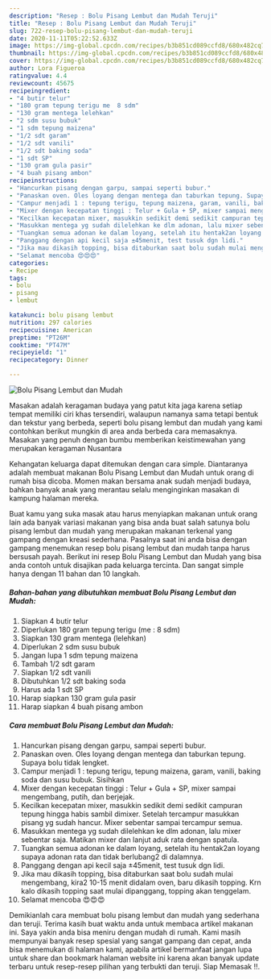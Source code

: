 ```yaml
---
description: "Resep : Bolu Pisang Lembut dan Mudah Teruji"
title: "Resep : Bolu Pisang Lembut dan Mudah Teruji"
slug: 722-resep-bolu-pisang-lembut-dan-mudah-teruji
date: 2020-11-11T05:22:52.633Z
image: https://img-global.cpcdn.com/recipes/b3b851cd089ccfd8/680x482cq70/bolu-pisang-lembut-dan-mudah-foto-resep-utama.jpg
thumbnail: https://img-global.cpcdn.com/recipes/b3b851cd089ccfd8/680x482cq70/bolu-pisang-lembut-dan-mudah-foto-resep-utama.jpg
cover: https://img-global.cpcdn.com/recipes/b3b851cd089ccfd8/680x482cq70/bolu-pisang-lembut-dan-mudah-foto-resep-utama.jpg
author: Lora Figueroa
ratingvalue: 4.4
reviewcount: 45675
recipeingredient:
- "4 butir telur"
- "180 gram tepung terigu me  8 sdm"
- "130 gram mentega lelehkan"
- "2 sdm susu bubuk"
- "1 sdm tepung maizena"
- "1/2 sdt garam"
- "1/2 sdt vanili"
- "1/2 sdt baking soda"
- "1 sdt SP"
- "130 gram gula pasir"
- "4 buah pisang ambon"
recipeinstructions:
- "Hancurkan pisang dengan garpu, sampai seperti bubur."
- "Panaskan oven. Oles loyang dengan mentega dan taburkan tepung. Supaya bolu tidak lengket."
- "Campur menjadi 1 : tepung terigu, tepung maizena, garam, vanili, baking soda dan susu bubuk. Sisihkan"
- "Mixer dengan kecepatan tinggi : Telur + Gula + SP, mixer sampai mengembang, putih, dan berjejak."
- "Kecilkan kecepatan mixer, masukkin sedikit demi sedikit campuran tepung hingga habis sambil dimixer. Setelah tercampur masukkan pisang yg sudah hancur. Mixer sebentar sampai tercampur semua."
- "Masukkan mentega yg sudah dilelehkan ke dlm adonan, lalu mixer sebentar saja. Matikan mixer dan lanjut aduk rata dengan spatula."
- "Tuangkan semua adonan ke dalam loyang, setelah itu hentak2an loyang supaya adonan rata dan tidak berlubang2 di dalamnya."
- "Panggang dengan api kecil saja ±45menit, test tusuk dgn lidi."
- "Jika mau dikasih topping, bisa ditaburkan saat bolu sudah mulai mengembang, kira2 10-15 menit didalam oven, baru dikasih topping. Krn kalo dikasih topping saat mulai dipanggang, topping akan tenggelam."
- "Selamat mencoba 😍😍😍"
categories:
- Recipe
tags:
- bolu
- pisang
- lembut

katakunci: bolu pisang lembut 
nutrition: 297 calories
recipecuisine: American
preptime: "PT26M"
cooktime: "PT47M"
recipeyield: "1"
recipecategory: Dinner

---
```



![Bolu Pisang Lembut dan Mudah](https://img-global.cpcdn.com/recipes/b3b851cd089ccfd8/680x482cq70/bolu-pisang-lembut-dan-mudah-foto-resep-utama.jpg)

Masakan adalah keragaman budaya yang patut kita jaga karena setiap tempat memiliki ciri khas tersendiri, walaupun namanya sama tetapi bentuk dan tekstur yang berbeda, seperti bolu pisang lembut dan mudah yang kami contohkan berikut mungkin di area anda berbeda cara memasaknya. Masakan yang penuh dengan bumbu memberikan keistimewahan yang merupakan keragaman Nusantara

Kehangatan keluarga dapat ditemukan dengan cara simple. Diantaranya adalah membuat makanan Bolu Pisang Lembut dan Mudah untuk orang di rumah bisa dicoba. Momen makan bersama anak sudah menjadi budaya, bahkan banyak anak yang merantau selalu menginginkan masakan di kampung halaman mereka.



Buat kamu yang suka masak atau harus menyiapkan makanan untuk orang lain ada banyak variasi makanan yang bisa anda buat salah satunya bolu pisang lembut dan mudah yang merupakan makanan terkenal yang gampang dengan kreasi sederhana. Pasalnya saat ini anda bisa dengan gampang menemukan resep bolu pisang lembut dan mudah tanpa harus bersusah payah.
Berikut ini resep Bolu Pisang Lembut dan Mudah yang bisa anda contoh untuk disajikan pada keluarga tercinta. Dan sangat simple hanya dengan 11 bahan dan 10 langkah.


<!--inarticleads1-->

##### Bahan-bahan yang dibutuhkan membuat Bolu Pisang Lembut dan Mudah:

1. Siapkan 4 butir telur
1. Diperlukan 180 gram tepung terigu (me : 8 sdm)
1. Siapkan 130 gram mentega (lelehkan)
1. Diperlukan 2 sdm susu bubuk
1. Jangan lupa 1 sdm tepung maizena
1. Tambah 1/2 sdt garam
1. Siapkan 1/2 sdt vanili
1. Dibutuhkan 1/2 sdt baking soda
1. Harus ada 1 sdt SP
1. Harap siapkan 130 gram gula pasir
1. Harap siapkan 4 buah pisang ambon




<!--inarticleads2-->

##### Cara membuat  Bolu Pisang Lembut dan Mudah:

1. Hancurkan pisang dengan garpu, sampai seperti bubur.
1. Panaskan oven. Oles loyang dengan mentega dan taburkan tepung. Supaya bolu tidak lengket.
1. Campur menjadi 1 : tepung terigu, tepung maizena, garam, vanili, baking soda dan susu bubuk. Sisihkan
1. Mixer dengan kecepatan tinggi : Telur + Gula + SP, mixer sampai mengembang, putih, dan berjejak.
1. Kecilkan kecepatan mixer, masukkin sedikit demi sedikit campuran tepung hingga habis sambil dimixer. Setelah tercampur masukkan pisang yg sudah hancur. Mixer sebentar sampai tercampur semua.
1. Masukkan mentega yg sudah dilelehkan ke dlm adonan, lalu mixer sebentar saja. Matikan mixer dan lanjut aduk rata dengan spatula.
1. Tuangkan semua adonan ke dalam loyang, setelah itu hentak2an loyang supaya adonan rata dan tidak berlubang2 di dalamnya.
1. Panggang dengan api kecil saja ±45menit, test tusuk dgn lidi.
1. Jika mau dikasih topping, bisa ditaburkan saat bolu sudah mulai mengembang, kira2 10-15 menit didalam oven, baru dikasih topping. Krn kalo dikasih topping saat mulai dipanggang, topping akan tenggelam.
1. Selamat mencoba 😍😍😍




Demikianlah cara membuat bolu pisang lembut dan mudah yang sederhana dan teruji. Terima kasih buat waktu anda untuk membaca artikel makanan ini. Saya yakin anda bisa meniru dengan mudah di rumah. Kami masih mempunyai banyak resep spesial yang sangat gampang dan cepat, anda bisa menemukan di halaman kami, apabila artikel bermanfaat jangan lupa untuk share dan bookmark halaman website ini karena akan banyak update terbaru untuk resep-resep pilihan yang terbukti dan teruji. Siap Memasak !!. 
